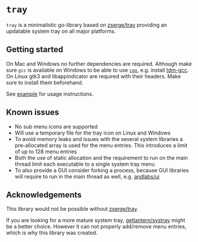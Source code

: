 # `tray`

`tray` is a minimalistic go-library based on [zserge/tray](https://github.com/zserge/tray)
providing an updatable system tray on all major platforms.

## Getting started

On Mac and Windows no further dependencies are required. Although make sure
`gcc` is available on Windows to be able to use [`cgo`](https://golang.org/cmd/cgo/),
e.g. install [tdm-gcc](https://jmeubank.github.io/tdm-gcc/).
On Linux gtk3 and libappindicator are required with their headers.
Make sure to install them beforehand.

See [example](./example/example.go) for usage instructions.

## Known issues

* No sub menu icons are supported
* Will use a temporary file for the tray icon on Linux and Windows
* To avoid memory leaks and issues with the several system libraries a pre-allocated array is used for the menu entries. This introduces a limit of up to 128 menu entries
* Both the use of static allocation and the requirement to run on the main thread limit each executable to a single system tray menu
* To also provide a GUI consider forking a process, because GUI libraries will require to run in the main thread as well, e.g. [andlabs/ui](github.com/andlabs/ui)

## Acknowledgements

This library would not be possible without [zserge/tray](https://github.com/zserge/tray).

If you are looking for a more mature system tray, [getlantern/systray](github.com/getlantern/systray)
might be a better choice. However it can not properly add/remove menu entries,
which is why this library was created.


